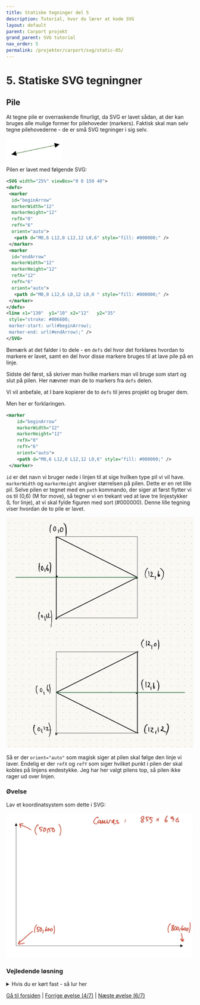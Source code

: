 ```yaml
---
title: Statiske tegninger del 5
description: Tutorial, hvor du lærer at kode SVG
layout: default
parent: Carport projekt
grand_parent: SVG tutorial
nav_order: 5
permalink: /projekter/carport/svg/static-05/
---
```


# 5. Statiske SVG tegningner

## Pile

At tegne pile er overraskende finurligt, da SVG er lavet sådan, at der kan bruges alle mulige former for pilehoveder (markers). Faktisk skal man selv tegne pilehovederne - de er små SVG tegninger i sig selv.

<img src="./images/doublearrows.png" width="150"/>

Pilen er lavet med følgende SVG:

```xml
<SVG width="25%" viewBox="0 0 150 40">
<defs>
 <marker 
  id="beginArrow" 
  markerWidth="12" 
  markerHeight="12" 
  refX="0" 
  refY="6" 
  orient="auto">
   <path d="M0,6 L12,0 L12,12 L0,6" style="fill: #000000;" />
 </marker>
 <marker 
  id="endArrow" 
  markerWidth="12" 
  markerHeight="12" 
  refX="12" 
  refY="6" 
  orient="auto">
   <path d="M0,0 L12,6 L0,12 L0,0 " style="fill: #000000;" />
 </marker>
</defs>
<line x1="130"  y1="10" x2="12"   y2="35" 
 style="stroke: #006600;
 marker-start: url(#beginArrow);
 marker-end: url(#endArrow);" />
</SVG>
```

Bemærk at det falder i to dele - en `defs` del hvor det forklares hvordan to markere er lavet, samt en del hvor disse markere bruges til at lave pile på en linje.

Sidste del først, så skriver man hvilke markers man vil bruge som start og slut på pilen. Her nævner man de to markers fra `defs` delen.

Vi vil anbefale, at I bare kopierer de to `defs` til jeres projekt og bruger dem.

Men her er forklaringen.

```xml
<marker 
    id="beginArrow" 
    markerWidth="12" 
    markerHeight="12" 
    refX="0" 
    refY="6" 
    orient="auto">
    <path d="M0,6 L12,0 L12,12 L0,6" style="fill: #000000;" />
 </marker>
```

`id` er det navn vi bruger nede i linjen til at sige hvilken type pil vi vil have. `markerWidth` og `markerHeight` angiver størrelsen på pilen. Dette er en ret lille pil. Selve pilen er tegnet med en `path` kommando, der siger at først flytter vi os til (0,6) (M for move), så tegner vi en trekant ved at lave tre linjestykker (L for linje), at vi skal fylde figuren med sort (#000000). Denne lille tegning viser hvordan de to pile er lavet.

![Figur 2: Definition af pilehoveder i SVG-path](./images/svg_arrows.jpg)

Så er der `orient="auto"` som magisk siger at pilen skal følge den linje vi laver. Endelig er der `refX` og `refY` som siger hvilket punkt i pilen der skal kobles på linjens endestykke. Jeg har her valgt pilens top, så pilen ikke rager ud over linjen.

### Øvelse

Lav et koordinatsystem som dette i SVG:

![SVG Koordinatsystem](./images/coordinatesystem_sketch.jpg)

### Vejledende løsning

<details markdown="block">
<summary>
Hvis du er kørt fast - så lur her
</summary>

```xml
<?xml version="1.0" ?>

<svg version="1.1"
     xmlns="http://www.w3.org/2000/svg"
     xmlns:xlink="http://www.w3.org/1999/xlink"
     height="100%" viewBox="0 0 855 690"
     preserveAspectRatio="xMinYMin">

    <defs>
        <marker id="beginArrow" markerWidth="12" markerHeight="12" refX="0" refY="6" orient="auto">
            <path d="M0,6 L12,0 L12,12 L0,6" style="fill: #000000;" />
        </marker>
        <marker id="endArrow" markerWidth="12" markerHeight="12" refX="12" refY="6" orient="auto">
            <path d="M0,0 L12,6 L0,12 L0,0 " style="fill: #000000;" />
        </marker>
    </defs>

    <!-- Pile -->
    <line x1="50" y1="600" x2="50" y2="50" style="stroke:#000000;
        marker-end: url(#endArrow);" />

    <line x1="50" y1="600" x2="800" y2="600" style="stroke:#000000;
        marker-end: url(#endArrow);" />
</svg>
```

</details>

[Gå til forsiden](./README.md) | [Forrige øvelse (4/7)](./static_04.md) | [Næste øvelse (6/7)](./static_06.md)
